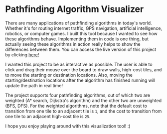 # Pathfinding Algorithm Visualizer

There are many applications of pathfinding algorithms in today's world. Whether it's for routing internet traffic, GPS navigation, artificial intelligence, robotics, or computer games. I built this tool because I wanted to see how these algorithms behave. Implementing them in code is one thing, but actually seeing these algorithms in action really helps to show the differences between them. You can access the live version of this project by clicking [here!](https://karamvirr.github.io/pathfinding-visualizer)

I wanted this project to be as interactive as possible. The user is able to click and drag their mouse over the board to draw walls, high-cost tiles, and to move the starting or destination locations. Also, moving the starting/destination locations after the algorithm has finished running will update the path in real time! 

The project supports four pathfinding algorithms, out of which two are weighted (A* search, Dijkstra's algorithm) and the other two are unweighted (BFS, DFS). For the weighted algorithms, note that the default cost to transition from one tile to an adjacent tile is `1`, and the cost to transition from one tile to an adjacent high-cost tile is `25`. 

I hope you enjoy playing around with this visualization tool! :) 
